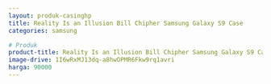 ```yaml
---
layout: produk-casinghp
title: Reality Is an Illusion Bill Chipher Samsung Galaxy S9 Case
categories: samsung

# Produk
product-title: Reality Is an Illusion Bill Chipher Samsung Galaxy S9 Case
image-drive: 1I6wRxMJ13dq-a8hwOPMR6Fkw9rq1avri
harga: 90000
---
```

